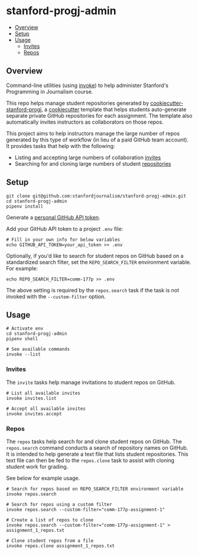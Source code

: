 # stanford-progj-admin
- [Overview](#overview)
- [Setup](#setup)
- [Usage](#usage)
  - [Invites](#invites)
  - [Repos](#repos)

## Overview

Command-line utilities (using
[invoke](https://docs.pyinvoke.org/en/stable/)) to help
administer Stanford's Programming in Journalism course.

This repo helps manage student repositories generated by [cookiecutter-stanford-progj](https://github.com/stanfordjournalism/cookiecutter-stanford-progj), a [cookiecutter](https://cookiecutter.readthedocs.io/en/1.7.0/) template that helps students auto-generate separate private GitHub repositories for each assignment. The template also automatically invites instructors as collaborators on those repos.

This project aims to help instructors manage the large number of repos generated by this type of workflow (in lieu of a paid GitHub team account). It provides tasks that help with the following:

* Listing and accepting large numbers of collaboration [invites](#invites)
* Searching for and cloning large numbers of student [repositories](#repos)

## Setup

```
git clone git@github.com:stanfordjournalism/stanford-progj-admin.git
cd stanford-progj-admin
pipenv install
```

Generate a [personal GitHub API token](https://github.com/settings/tokens).

Add your GitHub API token to a project `.env` file:

```
# Fill in your own info for below variables
echo GITHUB_API_TOKEN=your_api_token >> .env
```

Optionally, if you'd like to search for student repos on GitHub based on a standardized search filter, set the `REPO_SEARCH_FILTER` environment variable. For example:

```
echo REPO_SEARCH_FILTER=comm-177p >> .env
```

The above setting is required by the `repos.search` task if the task is not invoked with the `--custom-filter` option.


## Usage

```
# Activate env
cd stanford-progj-admin
pipenv shell

# See available commands
invoke --list
```

### Invites

The `invite` tasks help manage invitations to student repos on GitHub.

```
# List all available invites
invoke invites.list

# Accept all available invites
invoke invites.accept
```

### Repos

The `repos` tasks help search for and clone student repos on GitHub. The `repos.search` command conducts a search of repository names on GitHub. It is intended to help generate a text file that lists student repositories. This text file can then be fed to the `repos.clone` task to assist with cloning student work for grading.

See below for example usage.

```
# Search for repos based on REPO_SEARCH_FILTER environment variable
invoke repos.search

# Search for repos using a custom filter
invoke repos.search --custom-filter="comm-177p-assignment-1"

# Create a list of repos to clone
invoke repos.search --custom-filter="comm-177p-assignment-1" > assignment_1_repos.txt

# Clone student repos from a file
invoke repos.clone assignment_1_repos.txt
```